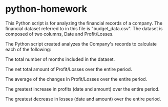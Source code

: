 # python-homework
This Python script is for analyzing the financial records of a company. The financial dataset referred to in this file is "budget_data.csv". The dataset is composed of two columns, Date and Profit/Losses. 

The Python script created analyzes the Company's records to calculate each of the following:


The total number of months included in the dataset.


The net total amount of Profit/Losses over the entire period.


The average of the changes in Profit/Losses over the entire period.


The greatest increase in profits (date and amount) over the entire period.


The greatest decrease in losses (date and amount) over the entire period.
